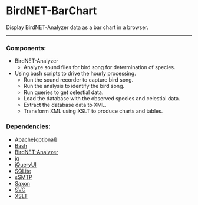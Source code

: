 # BirdNET-BarChart

Display BirdNET-Analyzer data as a bar chart in a browser.

---

### Components:

* BirdNET-Analyzer
	* Analyze sound files for bird song for determination of species.
* Using bash scripts to drive the hourly processing.
	* Run the sound recorder to capture bird song.
	* Run the analysis to identify the bird song.
	* Run queries to get celestial data.
	* Load the database with the observed species and celestial data.
	* Extract the database data to XML.
	* Transform XML using XSLT to produce charts and tables.

### Dependencies:

* [Apache](https://projects.apache.org/project.html?httpd-http_server)[optional]
* [Bash](https://linuxconfig.org/bash-scripting-tutorial-for-beginners)
* [BirdNET-Analyzer](https://github.com/kahst/BirdNET-Analyzer)
* [jq](https://jqlang.org)
* [jQueryUI](https://jqueryui.com)
* [SQLite](https://sqlite.org/)
* [sSMTP](https://packages.debian.org/source/unstable/ssmtp)
* [Saxon](https://www.saxonica.com/welcome/welcome.xml)
* [SVG](https://www.w3schools.com/graphics/svg_intro.asp)
* [XSLT](https://www.w3schools.com/xml/xsl_intro.asp)
